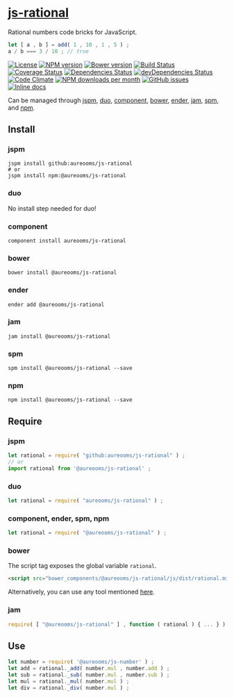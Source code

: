 [js-rational](http://aureooms.github.io/js-rational)
==

Rational numbers code bricks for JavaScript.

```js
let [ a , b ] = add( 1 , 10 , 1 , 5 ) ;
a / b === 3 / 10 ; // true
```

[![License](https://img.shields.io/github/license/aureooms/js-rational.svg?style=flat)](https://raw.githubusercontent.com/aureooms/js-rational/master/LICENSE)
[![NPM version](https://img.shields.io/npm/v/@aureooms/js-rational.svg?style=flat)](https://www.npmjs.org/package/@aureooms/js-rational)
[![Bower version](https://img.shields.io/bower/v/@aureooms/js-rational.svg?style=flat)](http://bower.io/search/?q=@aureooms/js-rational)
[![Build Status](https://img.shields.io/travis/aureooms/js-rational.svg?style=flat)](https://travis-ci.org/aureooms/js-rational)
[![Coverage Status](https://img.shields.io/coveralls/aureooms/js-rational.svg?style=flat)](https://coveralls.io/r/aureooms/js-rational)
[![Dependencies Status](https://img.shields.io/david/aureooms/js-rational.svg?style=flat)](https://david-dm.org/aureooms/js-rational#info=dependencies)
[![devDependencies Status](https://img.shields.io/david/dev/aureooms/js-rational.svg?style=flat)](https://david-dm.org/aureooms/js-rational#info=devDependencies)
[![Code Climate](https://img.shields.io/codeclimate/github/aureooms/js-rational.svg?style=flat)](https://codeclimate.com/github/aureooms/js-rational)
[![NPM downloads per month](https://img.shields.io/npm/dm/@aureooms/js-rational.svg?style=flat)](https://www.npmjs.org/package/@aureooms/js-rational)
[![GitHub issues](https://img.shields.io/github/issues/aureooms/js-rational.svg?style=flat)](https://github.com/aureooms/js-rational/issues)
[![Inline docs](http://inch-ci.org/github/aureooms/js-rational.svg?branch=master&style=shields)](http://inch-ci.org/github/aureooms/js-rational)

Can be managed through [jspm](https://github.com/jspm/jspm-cli),
[duo](https://github.com/duojs/duo),
[component](https://github.com/componentjs/component),
[bower](https://github.com/bower/bower),
[ender](https://github.com/ender-js/Ender),
[jam](https://github.com/caolan/jam),
[spm](https://github.com/spmjs/spm),
and [npm](https://github.com/npm/npm).

## Install

### jspm
```terminal
jspm install github:aureooms/js-rational
# or
jspm install npm:@aureooms/js-rational
```
### duo
No install step needed for duo!

### component
```terminal
component install aureooms/js-rational
```

### bower
```terminal
bower install @aureooms/js-rational
```

### ender
```terminal
ender add @aureooms/js-rational
```

### jam
```terminal
jam install @aureooms/js-rational
```

### spm
```terminal
spm install @aureooms/js-rational --save
```

### npm
```terminal
npm install @aureooms/js-rational --save
```

## Require
### jspm
```js
let rational = require( "github:aureooms/js-rational" ) ;
// or
import rational from '@aureooms/js-rational' ;
```
### duo
```js
let rational = require( "aureooms/js-rational" ) ;
```

### component, ender, spm, npm
```js
let rational = require( "@aureooms/js-rational" ) ;
```

### bower
The script tag exposes the global variable `rational`.
```html
<script src="bower_components/@aureooms/js-rational/js/dist/rational.min.js"></script>
```
Alternatively, you can use any tool mentioned [here](http://bower.io/docs/tools/).

### jam
```js
require( [ "@aureooms/js-rational" ] , function ( rational ) { ... } ) ;
```

## Use

```js
let number = require( '@aureooms/js-number' ) ;
let add = rational._add( number.mul , number.add ) ;
let sub = rational._sub( number.mul , number.sub ) ;
let mul = rational._mul( number.mul ) ;
let div = rational._div( number.mul ) ;
```
